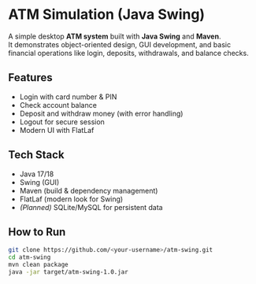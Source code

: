 # ATM Simulation (Java Swing)

A simple desktop **ATM system** built with **Java Swing** and **Maven**.  
It demonstrates object-oriented design, GUI development, and basic financial operations like login, deposits, withdrawals, and balance checks.

## Features
- Login with card number & PIN  
- Check account balance  
- Deposit and withdraw money (with error handling)  
- Logout for secure session  
- Modern UI with FlatLaf  

##  Tech Stack
- Java 17/18  
- Swing (GUI)  
- Maven (build & dependency management)  
- FlatLaf (modern look for Swing)  
- *(Planned)* SQLite/MySQL for persistent data  

##  How to Run
```bash
git clone https://github.com/<your-username>/atm-swing.git
cd atm-swing
mvn clean package
java -jar target/atm-swing-1.0.jar
